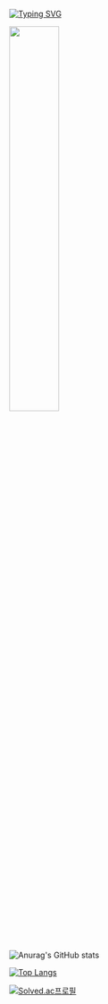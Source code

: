 [![Typing SVG](https://readme-typing-svg.herokuapp.com/?color=f0f6fc&lines=it+from+bit&font=Redressed&size=40)](https://git.io/typing-svg)


  <a href="universe.com">
    <img src="https://github-readme-stats.vercel.app/api?username=vinylstage&theme=tokyonight&show_icons=true" width="42%"/>
  </a>
  <a href="universe.com">
  </a>

  
![Anurag's GitHub stats](https://github-readme-stats.vercel.app/api?username=vinylstage&show_icons=true) 

[![Top Langs](https://github-readme-stats.vercel.app/api/top-langs/?username=vinylstage&layout=compact)](https://github.com/anuraghazra/github-readme-stats) 

[![Solved.ac프로필](http://mazassumnida.wtf/api/v2/generate_badge?boj=98sangbin)](https://solved.ac/98sangbin)
